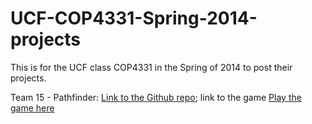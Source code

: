 UCF-COP4331-Spring-2014-projects
================================

This is for the UCF class COP4331 in the Spring of 2014 to post their projects.

Team 15 - Pathfinder: [Link to the Github repo](https://github.com/SCastaneda/pathfinder); link to the game [Play the game here](http://sam-the-man.com:3000)
